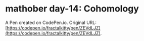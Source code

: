 # mathober day-14: Cohomology

A Pen created on CodePen.io. Original URL: [https://codepen.io/fractalkitty/pen/ZEVdLJZ](https://codepen.io/fractalkitty/pen/ZEVdLJZ).

